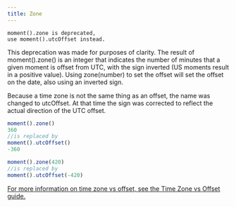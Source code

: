 ```yaml
---
title: Zone
---
```


```
moment().zone is deprecated, 
use moment().utcOffset instead.
```

This deprecation was made for purposes of clarity. 
The result of moment().zone() is an integer that indicates the number of minutes that a given moment is offset from UTC, with the sign inverted (US moments result in a positive value). 
Using zone(number) to set the offset will set the offset on the date, also using an inverted sign.

Because a time zone is not the same thing as an offset, the name was changed to utcOffset. At that time the sign was corrected to reflect the actual direction of the UTC offset.

```js
moment().zone()
360
//is replaced by
moment().utcOffset()
-360

moment().zone(420)
//is replaced by 
moment().utcOffset(-420)
```
[For more information on time zone vs offset, see the Time Zone vs Offset guide.](#/lib-concepts/timezone-offset/)